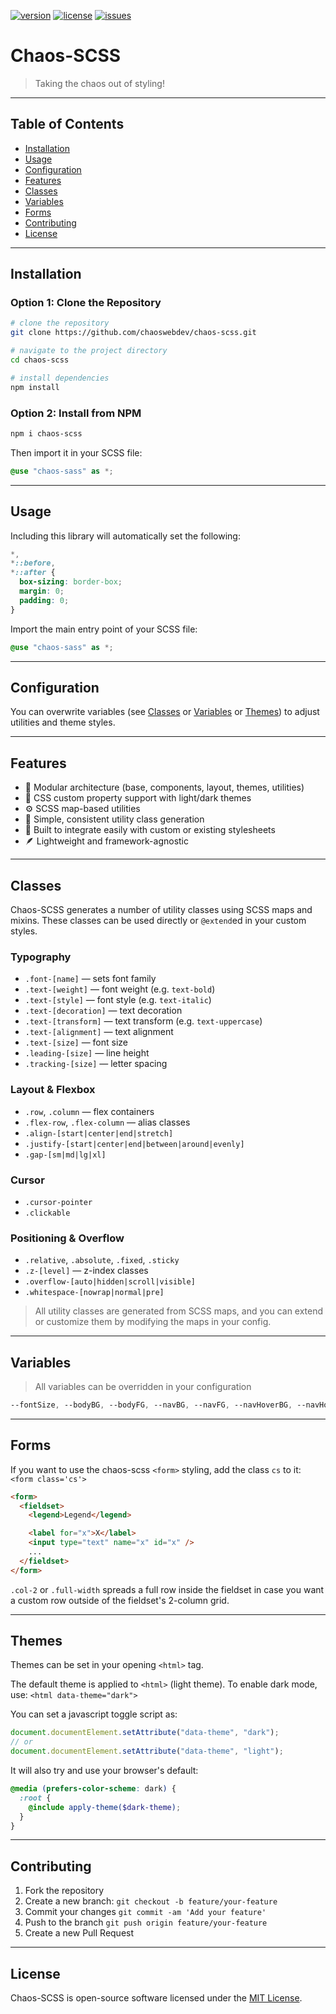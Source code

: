 [![version](https://img.shields.io/github/package-json/v/ChaosWebDev/chaos-scss)](https://github.com/ChaosWebDev/chaos-scss)  [![license](https://img.shields.io/github/license/ChaosWebDev/chaos-scss)](https://github.com/ChaosWebDev/chaos-scss/blob/main/LICENSE) [![issues](https://img.shields.io/github/issues/chaoswebdev/chaos-scss)](https://github.com/ChaosWebDev/chaos-scss/issues)

# Chaos-SCSS

> Taking the chaos out of styling!

---

## Table of Contents

- [Installation](#installation)
- [Usage](#usage)
- [Configuration](#configuration)
- [Features](#features)
- [Classes](#classes)
- [Variables](#variables)
- [Forms](#forms)
- [Contributing](#contributing)
- [License](#license)

---

## Installation

### Option 1: Clone the Repository

```bash
# clone the repository
git clone https://github.com/chaoswebdev/chaos-scss.git

# navigate to the project directory
cd chaos-scss

# install dependencies
npm install
```

### Option 2: Install from NPM

```bash
npm i chaos-scss
```

Then import it in your SCSS file:

```scss
@use "chaos-sass" as *;
```

---

## Usage

Including this library will automatically set the following:

```scss
*,
*::before,
*::after {
  box-sizing: border-box;
  margin: 0;
  padding: 0;
}
```

Import the main entry point of your SCSS file:

```scss
@use "chaos-sass" as *;
```

---

## Configuration

You can overwrite variables (see [Classes](#classes) or [Variables](#variables) or [Themes](#themes)) to adjust utilities and theme styles.

---

## Features

- 🔧 Modular architecture (base, components, layout, themes, utilities)
- 🎨 CSS custom property support with light/dark themes
- ⚙️ SCSS map-based utilities
- 🧩 Simple, consistent utility class generation
- 🤝 Built to integrate easily with custom or existing stylesheets
- 🪶 Lightweight and framework-agnostic

---

## Classes

Chaos-SCSS generates a number of utility classes using SCSS maps and mixins. These classes can be used directly or `@extend`ed in your custom styles.

### Typography

- `.font-[name]` — sets font family
- `.text-[weight]` — font weight (e.g. `text-bold`)
- `.text-[style]` — font style (e.g. `text-italic`)
- `.text-[decoration]` — text decoration
- `.text-[transform]` — text transform (e.g. `text-uppercase`)
- `.text-[alignment]` — text alignment
- `.text-[size]` — font size
- `.leading-[size]` — line height
- `.tracking-[size]` — letter spacing

### Layout & Flexbox

- `.row`, `.column` — flex containers
- `.flex-row`, `.flex-column` — alias classes
- `.align-[start|center|end|stretch]`
- `.justify-[start|center|end|between|around|evenly]`
- `.gap-[sm|md|lg|xl]`

### Cursor

- `.cursor-pointer`
- `.clickable`

### Positioning & Overflow

- `.relative`, `.absolute`, `.fixed`, `.sticky`
- `.z-[level]` — z-index classes
- `.overflow-[auto|hidden|scroll|visible]`
- `.whitespace-[nowrap|normal|pre]`

> All utility classes are generated from SCSS maps, and you can extend or customize them by modifying the maps in your config.

---

## Variables

> All variables can be overridden in your configuration

```scss
--fontSize, --bodyBG, --bodyFG, --navBG, --navFG, --navHoverBG, --navHoverFG, --borderColor, --important, --alert, --good
```

---

## Forms

If you want to use the chaos-scss `<form>` styling, add the class `cs` to it: `<form class='cs'>`

```html
<form>
  <fieldset>
    <legend>Legend</legend>

    <label for="x">X</label>
    <input type="text" name="x" id="x" />
    ...
  </fieldset>
</form>
```

`.col-2` or `.full-width` spreads a full row inside the fieldset in case you want a custom row outside of the fieldset's 2-column grid.

---

## Themes

Themes can be set in your opening `<html>` tag.

The default theme is applied to `<html>` (light theme).
To enable dark mode, use: `<html data-theme="dark">`

You can set a javascript toggle script as:

```js
document.documentElement.setAttribute("data-theme", "dark");
// or
document.documentElement.setAttribute("data-theme", "light");
```

It will also try and use your browser's default:

```scss
@media (prefers-color-scheme: dark) {
  :root {
    @include apply-theme($dark-theme);
  }
}
```

---

## Contributing

1. Fork the repository
1. Create a new branch: `git checkout -b feature/your-feature`
1. Commit your changes `git commit -am 'Add your feature'`
1. Push to the branch `git push origin feature/your-feature`
1. Create a new Pull Request

---

## License

Chaos-SCSS is open-source software licensed under the [MIT License](LICENSE).
